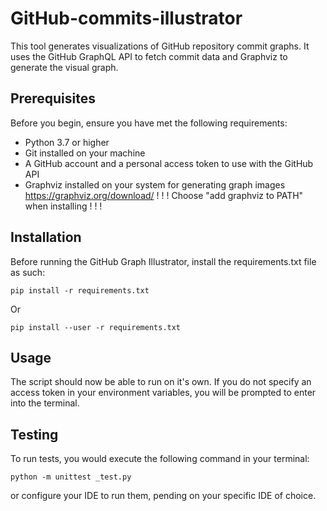 # GitHub-commits-illustrator

This tool generates visualizations of GitHub repository commit graphs. It uses the GitHub GraphQL API to fetch commit data and Graphviz to generate the visual graph.

## Prerequisites

Before you begin, ensure you have met the following requirements:

- Python 3.7 or higher
- Git installed on your machine
- A GitHub account and a personal access token to use with the GitHub API
- Graphviz installed on your system for generating graph images
        https://graphviz.org/download/
    ! ! ! Choose "add graphviz to PATH" when installing ! ! !


## Installation

Before running the GitHub Graph Illustrator, install the requirements.txt file as such:

    pip install -r requirements.txt

Or

    pip install --user -r requirements.txt

## Usage

The script should now be able to run on it's own. If you do not specify an access token in your environment variables, you will be prompted to enter into the terminal.


## Testing
To run tests, you would execute the following command in your terminal:

    python -m unittest _test.py

or configure your IDE to run them, pending on your specific IDE of choice. 